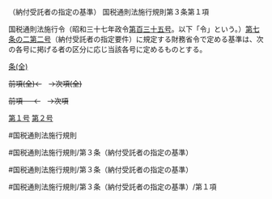 （納付受託者の指定の基準）
国税通則法施行規則第３条第１項

国税通則法施行令（昭和三十七年政令[第百三十五号](国税通則法施行規則＿第３条第１項第１３５号)。以下「令」という。）[第七条の二](国税通則法施行規則＿第７条の２第１項)[第二号](国税通則法施行規則＿第３条第１項第２号)（納付受託者の指定要件）に規定する財務省令で定める基準は、次の各号に掲げる者の区分に応じ当該各号に定めるものとする。

[条(全)](国税通則法施行規則＿第３条_.md)

~~前項(全)←~~　~~→次項(全)~~

~~前項 　 ←~~　~~→次項~~

[第１号](国税通則法施行規則＿第３条第１項第１号.md)  [第２号](国税通則法施行規則＿第３条第１項第２号.md)  

#国税通則法施行規則

#国税通則法施行規則/第３条（納付受託者の指定の基準）

#国税通則法施行規則/第３条（納付受託者の指定の基準）

#国税通則法施行規則/第３条（納付受託者の指定の基準）/第１項

